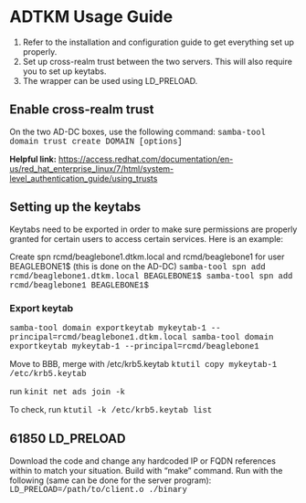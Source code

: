 # ADTKM Usage Guide

1. Refer to the installation and configuration guide to get everything set up properly. 
2. Set up cross-realm trust between the two servers. This will also require you to set up keytabs.
3. The wrapper can be used using LD_PRELOAD. 

## Enable cross-realm trust
On the two AD-DC boxes, use the following command: 
<span style="font-family:Courier New;">
samba-tool domain trust create DOMAIN [options]
</span>

**Helpful link:** https://access.redhat.com/documentation/en-us/red_hat_enterprise_linux/7/html/system-level_authentication_guide/using_trusts



## Setting up the keytabs
Keytabs need to be exported in order to make sure permissions are properly granted for certain users to access certain services. Here is an example: 

Create spn rcmd/beaglebone1.dtkm.local and rcmd/beaglebone1 for user BEAGLEBONE1$ (this is done on the AD-DC)
<span style="font-family:Courier New;">
samba-tool spn add rcmd/beaglebone1.dtkm.local BEAGLEBONE1$
samba-tool spn add rcmd/beaglebone1 BEAGLEBONE1$
</span>

### Export keytab
<span style="font-family:Courier New;">
samba-tool domain exportkeytab mykeytab-1 --principal=rcmd/beaglebone1.dtkm.local
samba-tool domain exportkeytab mykeytab-1 --principal=rcmd/beaglebone1
</span>

Move to BBB, merge with /etc/krb5.keytab
<span style="font-family:Courier New;">
ktutil copy mykeytab-1 /etc/krb5.keytab
</span>

run 
<span style="font-family:Courier New;">
kinit 
net ads join -k
</span>

To check, run 
<span style="font-family:Courier New;">
ktutil -k /etc/krb5.keytab list
</span>


## 61850 LD_PRELOAD
Download the code and change any hardcoded IP or FQDN references within to match your situation. 
Build with “make” command. 
Run with the following (same can be done for the server program):
<span style="font-family:Courier New;">
LD_PRELOAD=/path/to/client.o ./binary 
</span>


